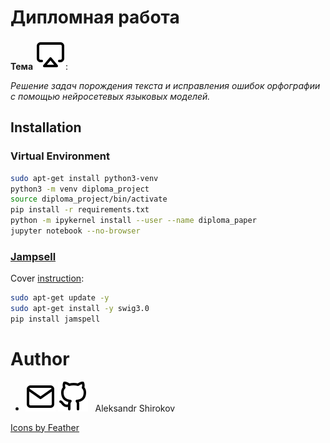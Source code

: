 # Дипломная работа

**Тема** ![icon][theme]: 

*Решение задач порождения текста и исправления ошибок орфографии с помощью нейросетевых языковых моделей.*

## Installation

### Virtual Environment

```bash
sudo apt-get install python3-venv
python3 -m venv diploma_project
source diploma_project/bin/activate
pip install -r requirements.txt
python -m ipykernel install --user --name diploma_paper
jupyter notebook --no-browser
```
### [Jampsell](https://github.com/bakwc/JamSpell)

Cover [instruction](https://zoomadmin.com/HowToInstall/UbuntuPackage/swig3.0):

```bash
sudo apt-get update -y
sudo apt-get install -y swig3.0
pip install jamspell
```

Author
=======

* [![icon][mail]](mailto:improfeo@yandex.ru)
  [![icon][github]](https://github.com/aptmess) 
  &nbsp; Aleksandr Shirokov
  
<a href="https://feathericons.com/">Icons by Feather</a>

[mail]: resources/mail.svg
[github]: resources/github.svg
[theme]: resources/airplay.svg